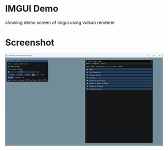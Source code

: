# IMGUI Demo
showing demo screen of imgui using vulkan renderer

# Screenshot
<img src="../../.github/assets/hello_imgui.png" />